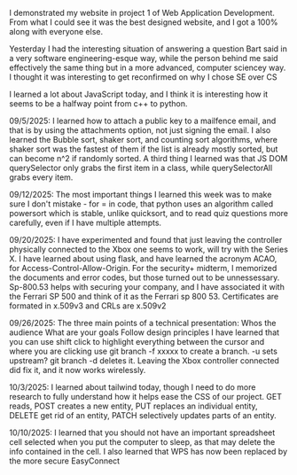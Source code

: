 I demonstrated my website in project 1 of Web Application Development. From what I could see it was the best designed website, and I got a 100% along with everyone else.

Yesterday I had the interesting situation of answering a question Bart said in a very software engineering-esque way, while the person behind me said effectively the same thing but in a more advanced, computer sciencey way. I thought it was interesting to get reconfirmed on why I chose SE over CS

I learned a lot about JavaScript today, and I think it is interesting how it seems to be a halfway point from c++ to python.

09/5/2025: I learned how to attach a public key to a mailfence email, and that is by using the attachments option, not just signing the email. I also learned the Bubble sort, shaker sort, and counting sort algorithms, where shaker sort was the fastest of them if the list is already mostly sorted, but can become n^2 if randomly sorted. A third thing I learned was that JS DOM querySelector only grabs the first item in a class, while querySelectorAll grabs every item.

09/12/2025: The most important things I learned this week was to make sure I don't mistake - for = in code, that python uses an algorithm called powersort which is stable, unlike quicksort, and to read quiz questions more carefully, even if I have multiple attempts.

09/20/2025: I have experimented and found that just leaving the controller physically connected to the Xbox one seems to work, will try with the Series X. I have learned about using flask, and have learned the acronym ACAO, for Access-Control-Allow-Origin. For the security+ midterm, I memorized the documents and error codes, but those turned out to be unnessessary. Sp-800.53 helps with securing your company, and I have associated it with the Ferrari SP 500 and think of it as the Ferrari sp 800 53. Certificates are formated in x.509v3 and CRLs are x.509v2 

09/26/2025: The three main points of a technical presentation:
Whos the audience
What are your goals
Follow design principles
I have learned that you can use shift click to highlight everything between the cursor and where you are clicking
use git branch -f xxxxx to create a branch. -u sets upstream? git branch -d deletes it.
Leaving the Xbox controller connected did fix it, and it now works wirelessly.

10/3/2025: I learned about tailwind today, though I need to do more research to fully understand how it helps ease the CSS of our project. GET reads, POST creates a new entity, PUT replaces an individual entity, DELETE get rid of an entity, PATCH selectively updates parts of an entity.

10/10/2025: I learned that you should not have an important spreadsheet cell selected when you put the computer to sleep, as that may delete the info contained in the cell. I also learned that WPS has now been replaced by the more secure EasyConnect
